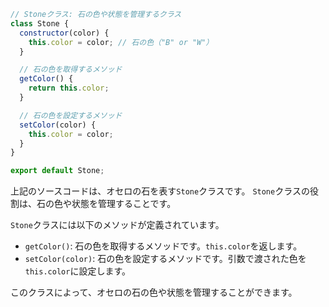 ```js
// Stoneクラス: 石の色や状態を管理するクラス
class Stone {
  constructor(color) {
    this.color = color; // 石の色（"B" or "W"）
  }

  // 石の色を取得するメソッド
  getColor() {
    return this.color;
  }

  // 石の色を設定するメソッド
  setColor(color) {
    this.color = color;
  }
}

export default Stone;
```

上記のソースコードは、オセロの石を表す`Stone`クラスです。
`Stone`クラスの役割は、石の色や状態を管理することです。

`Stone`クラスには以下のメソッドが定義されています。

- `getColor()`: 石の色を取得するメソッドです。`this.color`を返します。
- `setColor(color)`: 石の色を設定するメソッドです。引数で渡された色を`this.color`に設定します。

このクラスによって、オセロの石の色や状態を管理することができます。
